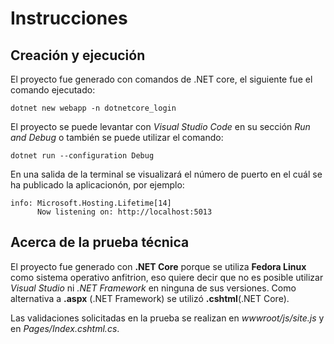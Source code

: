 # Instrucciones

## Creación y ejecución
El proyecto fue generado con comandos de .NET core, el siguiente fue el comando ejecutado:
```
dotnet new webapp -n dotnetcore_login
```
El proyecto se puede levantar con _Visual Studio Code_ en su sección _Run and Debug_ o también se puede utilizar el comando:
```
dotnet run --configuration Debug
```
En una salida de la terminal se visualizará el número de puerto en el cuál se ha publicado la aplicacionón, por ejemplo:
```
info: Microsoft.Hosting.Lifetime[14]
      Now listening on: http://localhost:5013
```

## Acerca de la prueba técnica
El proyecto fue generado con **.NET Core** porque se utiliza **Fedora Linux** como sistema operativo anfitrion, eso quiere decir que no es posible utilizar _Visual Studio_ ni _.NET Framework_ en ninguna de sus versiones. Como alternativa a **.aspx** (.NET Framework) se utilizó **.cshtml**(.NET Core).

Las validaciones solicitadas en la prueba se realizan en _wwwroot/js/site.js_ y en _Pages/Index.cshtml.cs_.

